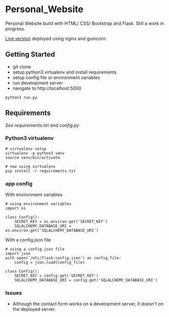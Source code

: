# Personal_Website
Personal Website build with HTML/ CSS/ Bootstrap and Flask.
Still a work in progress.


[Live version](http://www.robertmichaud.xyz) deployed using nginx and gunicorn.

## Getting Started
- git clone
- setup python3 virtualenv and install requirements
- setup config file or environment variables
- run development server
- navigate to http://localhost:5000
```
python3 run.py
```

## Requirements
*See requirements.txt and config.py*

### Python3 virtualenv
```
# virtualenv setup
virtualenv -p python3 venv
source venv/bin/activate

# now using virtualenv
pip install -r requirements.txt
```
### app config
With environment variables
```
# using environment variables
import os

class Config():
    SECRET_KEY = os.environ.get('SECRET_KEY')
    SQLALCHEMY_DATABASE_URI = os.environ.get('SQLALCHEMY_DATABASE_URI')
```
With a config.json file
```
# using a config.json file
import json
with open('/etc/flask-config.json') as config_file:
    config = json.load(config_file)

class Config():
    SECRET_KEY = config.get('SECRET_KEY')
    SQLALCHEMY_DATABASE_URI = config.get('SQLALCHEMY_DATABASE_URI')
```
### Issues

- Although the contact form works on a development server, it doesn't on the deployed server.
